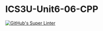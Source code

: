 # ICS3U-Unit6-06-CPP
[![GitHub's Super Linter](https://github.com/Yiyun-Qin/ICS3U-Unit6-06-CPP/workflows/GitHub's%20Super%20Linter/badge.svg)](https://github.com/Yiyun-Qin/ICS3U-Unit6-06-CPP/actions)
